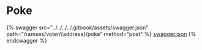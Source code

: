 # Poke

{% swagger src="../../../../.gitbook/assets/swagger.json" path="/ramses/voter/{address}/poke" method="post" %}
[swagger.json](../../../../.gitbook/assets/swagger.json)
{% endswagger %}
